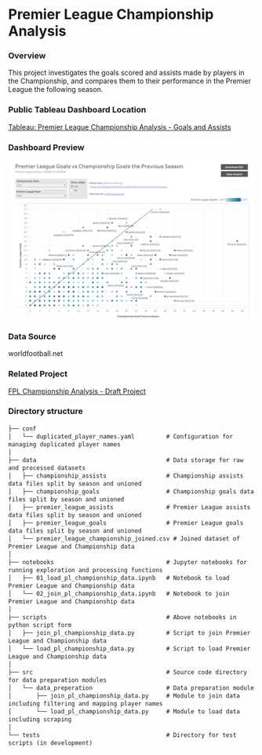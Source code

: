 
# Premier League Championship Analysis

### Overview
This project investigates the goals scored and assists made by players in the Championship, and compares them to their performance in the Premier League the following season.


### Public Tableau Dashboard Location
[Tableau: Premier League Championship Analysis - Goals and Assists](https://public.tableau.com/app/profile/edwardanalytics/viz/PremierLeagueChampionshipAnalysisGoalsandAssists/Goals)


### Dashboard Preview
![Dashboard Preview](assets/dashboard_preview.png)


### Data Source
worldfootball.net


### Related Project
[FPL Championship Analysis - Draft Project](https://github.com/EdwardAnalytics/fpl-championship-analysis)


### Directory structure
```
├── conf
│   └── duplicated_player_names.yaml         # Configuration for managing duplicated player names
│
├── data                                     # Data storage for raw and processed datasets
│   ├── championship_assists                 # Championship assists data files split by season and unioned
│   ├── championship_goals                   # Championship goals data files split by season and unioned
│   ├── premier_league_assists               # Premier League assists data files split by season and unioned
│   ├── premier_league_goals                 # Premier League goals data files split by season and unioned
│   └── premier_league_championship_joined.csv # Joined dataset of Premier League and Championship data
│
├── notebooks                                # Jupyter notebooks for running exploration and processing functions
│   ├── 01_load_pl_championship_data.ipynb   # Notebook to load Premier League and Championship data
│   └── 02_join_pl_championship_data.ipynb   # Notebook to join Premier League and Championship data
│
├── scripts                                  # Above notebooks in python script form
│   ├── join_pl_championship_data.py         # Script to join Premier League and Championship data
│   └── load_pl_championship_data.py         # Script to load Premier League and Championship data
│
├── src                                      # Source code directory for data preparation modules
│   └── data_preperation                     # Data preparation module
│       ├── join_pl_championship_data.py     # Module to join data including filtering and mapping player names
│       └── load_pl_championship_data.py     # Module to load data including scraping
│
└── tests                                    # Directory for test scripts (in development)
```
